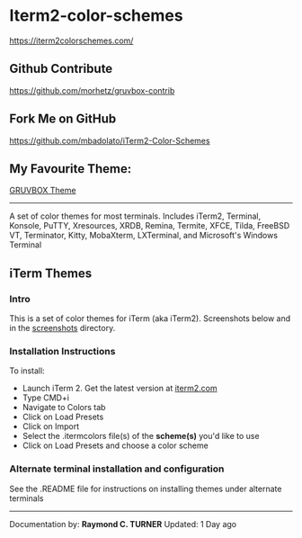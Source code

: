 # Iterm2-color-schemes
<https://iterm2colorschemes.com/>

## Github Contribute
<https://github.com/morhetz/gruvbox-contrib>

## Fork Me on GitHub
<https://github.com/mbadolato/iTerm2-Color-Schemes>


## My Favourite Theme:

<a href="https://raw.githubusercontent.com/mbadolato/iTerm2-Color-Schemes/master/schemes/GruvboxDark.itermcolors">GRUVBOX Theme</a>

---

A set of color themes for most terminals.
Includes iTerm2, Terminal, Konsole, PuTTY, Xresources, XRDB, Remina, Termite, XFCE, Tilda, FreeBSD VT, Terminator, Kitty, MobaXterm, LXTerminal, and Microsoft's Windows Terminal

## iTerm Themes

### Intro
This is a set of color themes for iTerm (aka iTerm2). Screenshots below and in the <a href="https://github.com/mbadolato/iTerm2-Color-Schemes/tree/master/screenshots">screenshots</a> directory.

### Installation Instructions
To install:

* Launch iTerm 2. Get the latest version at <a href="http://www.iterm2.com/">iterm2.com</a>
* Type CMD+i
* Navigate to Colors tab
* Click on Load Presets
* Click on Import
* Select the .itermcolors file(s) of the **scheme(s)** you'd like to use
* Click on Load Presets and choose a color scheme

### Alternate terminal installation and configuration
See the <a hfer="https://github.com/mbadolato/iTerm2-Color-Schemes/blob/master/README.md#extra">.README</a> file for instructions on installing themes under alternate terminals



---

Documentation by: **Raymond C. TURNER**
Updated: 1 Day ago